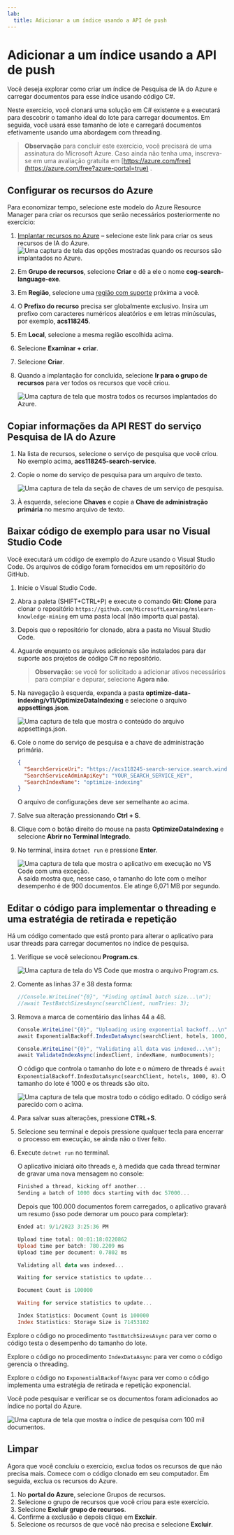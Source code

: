 ```yaml
---
lab:
  title: Adicionar a um índice usando a API de push
---
```


# Adicionar a um índice usando a API de push

Você deseja explorar como criar um índice de Pesquisa de IA do Azure e carregar documentos para esse índice usando código C#.

Neste exercício, você clonará uma solução em C# existente e a executará para descobrir o tamanho ideal do lote para carregar documentos. Em seguida, você usará esse tamanho de lote e carregará documentos efetivamente usando uma abordagem com threading.

> **Observação** para concluir este exercício, você precisará de uma assinatura do Microsoft Azure. Caso ainda não tenha uma, inscreva-se em uma avaliação gratuita em [https://azure.com/free](https://azure.com/free?azure-portal=true) .

## Configurar os recursos do Azure

Para economizar tempo, selecione este modelo do Azure Resource Manager para criar os recursos que serão necessários posteriormente no exercício:

1. [Implantar recursos no Azure](https://portal.azure.com/#create/Microsoft.Template/uri/https%3A%2F%2Fraw.githubusercontent.com%2FMicrosoftLearning%2Fmslearn-knowledge-mining%2Fmain%2FLabfiles%2F07-exercise-add-to-index-use-push-api%20lab-files%2Fazuredeploy.json) – selecione este link para criar os seus recursos de IA do Azure.
    ![Uma captura de tela das opções mostradas quando os recursos são implantados no Azure.](../media/07-media/deploy-azure-resources.png)
1. Em **Grupo de recursos**, selecione **Criar** e dê a ele o nome **cog-search-language-exe**.
1. Em **Região**, selecione uma [região com suporte](/azure/ai-services/language-service/custom-text-classification/service-limits#regional-availability) próxima a você.
1. O **Prefixo do recurso** precisa ser globalmente exclusivo. Insira um prefixo com caracteres numéricos aleatórios e em letras minúsculas, por exemplo, **acs118245**.
1. Em **Local**, selecione a mesma região escolhida acima.
1. Selecione **Examinar + criar**.
1. Selecione **Criar**.
1. Quando a implantação for concluída, selecione **Ir para o grupo de recursos** para ver todos os recursos que você criou.

    ![Uma captura de tela que mostra todos os recursos implantados do Azure.](../media/07-media/azure-resources-created.png)

## Copiar informações da API REST do serviço Pesquisa de IA do Azure

1. Na lista de recursos, selecione o serviço de pesquisa que você criou. No exemplo acima, **acs118245-search-service**.
1. Copie o nome do serviço de pesquisa para um arquivo de texto.

    ![Uma captura de tela da seção de chaves de um serviço de pesquisa.](../media/07-media/search-api-keys-exercise-version.png)
1. À esquerda, selecione **Chaves** e copie a **Chave de administração primária** no mesmo arquivo de texto.

## Baixar código de exemplo para usar no Visual Studio Code

Você executará um código de exemplo do Azure usando o Visual Studio Code. Os arquivos de código foram fornecidos em um repositório do GitHub.

1. Inicie o Visual Studio Code.
1. Abra a paleta (SHIFT+CTRL+P) e execute o comando **Git: Clone** para clonar o repositório `https://github.com/MicrosoftLearning/mslearn-knowledge-mining` em uma pasta local (não importa qual pasta).
1. Depois que o repositório for clonado, abra a pasta no Visual Studio Code.
1. Aguarde enquanto os arquivos adicionais são instalados para dar suporte aos projetos de código C# no repositório.

    > **Observação**: se você for solicitado a adicionar ativos necessários para compilar e depurar, selecione **Agora não**.

1. Na navegação à esquerda, expanda a pasta **optimize-data-indexing/v11/OptimizeDataIndexing** e selecione o arquivo **appsettings.json**.

    ![Uma captura de tela que mostra o conteúdo do arquivo appsettings.json.](../media/07-media/update-app-settings.png)
1. Cole o nome do serviço de pesquisa e a chave de administração primária.

    ```json
    {
      "SearchServiceUri": "https://acs118245-search-service.search.windows.net",
      "SearchServiceAdminApiKey": "YOUR_SEARCH_SERVICE_KEY",
      "SearchIndexName": "optimize-indexing"
    }
    ```

    O arquivo de configurações deve ser semelhante ao acima.
1. Salve sua alteração pressionando **Ctrl + S**.
1. Clique com o botão direito do mouse na pasta **OptimizeDataIndexing** e selecione **Abrir no Terminal Integrado**.
1. No terminal, insira `dotnet run` e pressione **Enter**.

    ![Uma captura de tela que mostra o aplicativo em execução no VS Code com uma exceção.](../media/07-media/debug-application.png)
A saída mostra que, nesse caso, o tamanho do lote com o melhor desempenho é de 900 documentos. Ele atinge 6,071 MB por segundo.

## Editar o código para implementar o threading e uma estratégia de retirada e repetição

Há um código comentado que está pronto para alterar o aplicativo para usar threads para carregar documentos no índice de pesquisa.

1. Verifique se você selecionou **Program.cs**.

    ![Uma captura de tela do VS Code que mostra o arquivo Program.cs.](../media/07-media/edit-program-code.png)
1. Comente as linhas 37 e 38 desta forma:

    ```csharp
    //Console.WriteLine("{0}", "Finding optimal batch size...\n");
    //await TestBatchSizesAsync(searchClient, numTries: 3);
    ```

1. Remova a marca de comentário das linhas 44 a 48.

    ```csharp
    Console.WriteLine("{0}", "Uploading using exponential backoff...\n");
    await ExponentialBackoff.IndexDataAsync(searchClient, hotels, 1000, 8);

    Console.WriteLine("{0}", "Validating all data was indexed...\n");
    await ValidateIndexAsync(indexClient, indexName, numDocuments);
    ```

    O código que controla o tamanho do lote e o número de threads é `await ExponentialBackoff.IndexDataAsync(searchClient, hotels, 1000, 8)`. O tamanho do lote é 1000 e os threads são oito.

    ![Uma captura de tela que mostra todo o código editado.](../media/07-media/thread-code-ready.png)
    O código será parecido com o acima.

1. Para salvar suas alterações, pressione **CTRL**+**S**.
1. Selecione seu terminal e depois pressione qualquer tecla para encerrar o processo em execução, se ainda não o tiver feito.
1. Execute `dotnet run` no terminal.

    O aplicativo iniciará oito threads e, à medida que cada thread terminar de gravar uma nova mensagem no console:

    ```powershell
    Finished a thread, kicking off another...
    Sending a batch of 1000 docs starting with doc 57000...
    ```

    Depois que 100.000 documentos forem carregados, o aplicativo gravará um resumo (isso pode demorar um pouco para completar):

    ```powershell
    Ended at: 9/1/2023 3:25:36 PM
    
    Upload time total: 00:01:18:0220862
    Upload time per batch: 780.2209 ms
    Upload time per document: 0.7802 ms
    
    Validating all data was indexed...
    
    Waiting for service statistics to update...
    
    Document Count is 100000
    
    Waiting for service statistics to update...
    
    Index Statistics: Document Count is 100000
    Index Statistics: Storage Size is 71453102
    
    ``````

Explore o código no procedimento `TestBatchSizesAsync` para ver como o código testa o desempenho do tamanho do lote.

Explore o código no procedimento `IndexDataAsync` para ver como o código gerencia o threading.

Explore o código no `ExponentialBackoffAsync` para ver como o código implementa uma estratégia de retirada e repetição exponencial.

Você pode pesquisar e verificar se os documentos foram adicionados ao índice no portal do Azure.

![Uma captura de tela que mostra o índice de pesquisa com 100 mil documentos.](../media/07-media/check-search-service-index.png)

## Limpar

Agora que você concluiu o exercício, exclua todos os recursos de que não precisa mais. Comece com o código clonado em seu computador. Em seguida, exclua os recursos do Azure.

1. No **portal do Azure**, selecione Grupos de recursos.
1. Selecione o grupo de recursos que você criou para este exercício.
1. Selecione **Excluir grupo de recursos**. 
1. Confirme a exclusão e depois clique em **Excluir**.
1. Selecione os recursos de que você não precisa e selecione **Excluir**.
